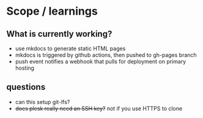 # Scope / learnings

## What is currently working?

* use mkdocs to generate static HTML pages
* mkdocs is triggered by github actions, then pushed to gh-pages branch
* push event notifies a webhook that pulls for deployment on primary hosting

## questions

* can this setup git-lfs?
* ~~does plesk really need an SSH key?~~ not if you use HTTPS to clone
